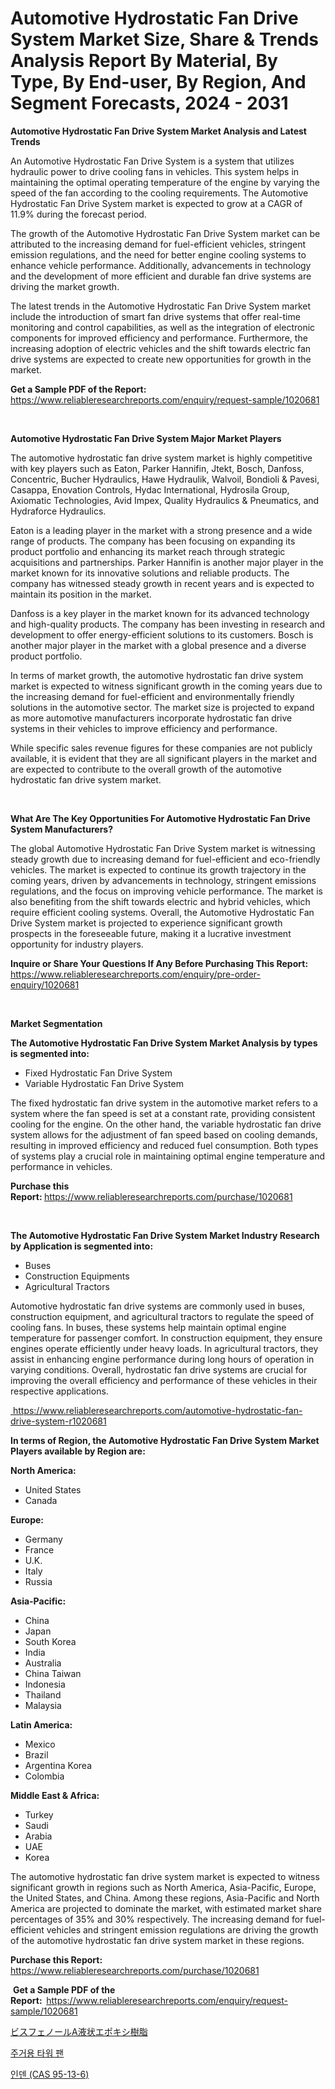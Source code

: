 <p><h1>Automotive Hydrostatic Fan Drive System Market Size, Share & Trends Analysis Report By Material, By Type, By End-user, By Region, And Segment Forecasts, 2024 - 2031</h1></p><p><strong>Automotive Hydrostatic Fan Drive System Market Analysis and Latest Trends</strong></p>
<p><p>An Automotive Hydrostatic Fan Drive System is a system that utilizes hydraulic power to drive cooling fans in vehicles. This system helps in maintaining the optimal operating temperature of the engine by varying the speed of the fan according to the cooling requirements. The Automotive Hydrostatic Fan Drive System market is expected to grow at a CAGR of 11.9% during the forecast period.</p><p>The growth of the Automotive Hydrostatic Fan Drive System market can be attributed to the increasing demand for fuel-efficient vehicles, stringent emission regulations, and the need for better engine cooling systems to enhance vehicle performance. Additionally, advancements in technology and the development of more efficient and durable fan drive systems are driving the market growth.</p><p>The latest trends in the Automotive Hydrostatic Fan Drive System market include the introduction of smart fan drive systems that offer real-time monitoring and control capabilities, as well as the integration of electronic components for improved efficiency and performance. Furthermore, the increasing adoption of electric vehicles and the shift towards electric fan drive systems are expected to create new opportunities for growth in the market.</p></p>
<p><strong>Get a Sample PDF of the Report:&nbsp;</strong> <a href="https://www.reliableresearchreports.com/enquiry/request-sample/1020681">https://www.reliableresearchreports.com/enquiry/request-sample/1020681</a></p>
<p>&nbsp;</p>
<p><strong>Automotive Hydrostatic Fan Drive System Major Market Players</strong></p>
<p><p>The automotive hydrostatic fan drive system market is highly competitive with key players such as Eaton, Parker Hannifin, Jtekt, Bosch, Danfoss, Concentric, Bucher Hydraulics, Hawe Hydraulik, Walvoil, Bondioli & Pavesi, Casappa, Enovation Controls, Hydac International, Hydrosila Group, Axiomatic Technologies, Avid Impex, Quality Hydraulics & Pneumatics, and Hydraforce Hydraulics.</p><p>Eaton is a leading player in the market with a strong presence and a wide range of products. The company has been focusing on expanding its product portfolio and enhancing its market reach through strategic acquisitions and partnerships. Parker Hannifin is another major player in the market known for its innovative solutions and reliable products. The company has witnessed steady growth in recent years and is expected to maintain its position in the market.</p><p>Danfoss is a key player in the market known for its advanced technology and high-quality products. The company has been investing in research and development to offer energy-efficient solutions to its customers. Bosch is another major player in the market with a global presence and a diverse product portfolio.</p><p>In terms of market growth, the automotive hydrostatic fan drive system market is expected to witness significant growth in the coming years due to the increasing demand for fuel-efficient and environmentally friendly solutions in the automotive sector. The market size is projected to expand as more automotive manufacturers incorporate hydrostatic fan drive systems in their vehicles to improve efficiency and performance.</p><p>While specific sales revenue figures for these companies are not publicly available, it is evident that they are all significant players in the market and are expected to contribute to the overall growth of the automotive hydrostatic fan drive system market.</p></p>
<p>&nbsp;</p>
<p><strong>What Are The Key Opportunities For Automotive Hydrostatic Fan Drive System Manufacturers?</strong></p>
<p><p>The global Automotive Hydrostatic Fan Drive System market is witnessing steady growth due to increasing demand for fuel-efficient and eco-friendly vehicles. The market is expected to continue its growth trajectory in the coming years, driven by advancements in technology, stringent emissions regulations, and the focus on improving vehicle performance. The market is also benefiting from the shift towards electric and hybrid vehicles, which require efficient cooling systems. Overall, the Automotive Hydrostatic Fan Drive System market is projected to experience significant growth prospects in the foreseeable future, making it a lucrative investment opportunity for industry players.</p></p>
<p><strong>Inquire or Share Your Questions If Any Before Purchasing This Report:</strong> <a href="https://www.reliableresearchreports.com/enquiry/pre-order-enquiry/1020681">https://www.reliableresearchreports.com/enquiry/pre-order-enquiry/1020681</a></p>
<p>&nbsp;</p>
<p><strong>Market Segmentation</strong></p>
<p><strong>The Automotive Hydrostatic Fan Drive System Market Analysis by types is segmented into:</strong></p>
<p><ul><li>Fixed Hydrostatic Fan Drive System</li><li>Variable Hydrostatic Fan Drive System</li></ul></p>
<p><p>The fixed hydrostatic fan drive system in the automotive market refers to a system where the fan speed is set at a constant rate, providing consistent cooling for the engine. On the other hand, the variable hydrostatic fan drive system allows for the adjustment of fan speed based on cooling demands, resulting in improved efficiency and reduced fuel consumption. Both types of systems play a crucial role in maintaining optimal engine temperature and performance in vehicles.</p></p>
<p><strong>Purchase this Report:&nbsp;</strong><a href="https://www.reliableresearchreports.com/purchase/1020681">https://www.reliableresearchreports.com/purchase/1020681</a></p>
<p>&nbsp;</p>
<p><strong>The Automotive Hydrostatic Fan Drive System Market Industry Research by Application is segmented into:</strong></p>
<p><ul><li>Buses</li><li>Construction Equipments</li><li>Agricultural Tractors</li></ul></p>
<p><p>Automotive hydrostatic fan drive systems are commonly used in buses, construction equipment, and agricultural tractors to regulate the speed of cooling fans. In buses, these systems help maintain optimal engine temperature for passenger comfort. In construction equipment, they ensure engines operate efficiently under heavy loads. In agricultural tractors, they assist in enhancing engine performance during long hours of operation in varying conditions. Overall, hydrostatic fan drive systems are crucial for improving the overall efficiency and performance of these vehicles in their respective applications.</p></p>
<p><a href="https://www.reliableresearchreports.com/automotive-hydrostatic-fan-drive-system-r1020681">&nbsp;https://www.reliableresearchreports.com/automotive-hydrostatic-fan-drive-system-r1020681</a></p>
<p><strong>In terms of Region, the Automotive Hydrostatic Fan Drive System Market Players available by Region are:</strong></p>
<p>
    <p> <strong> North America: </strong>
        <ul>
            <li>United States</li>
            <li>Canada</li>
        </ul>
        </p> 
    <p> <strong> Europe: </strong>
        <ul>
            <li>Germany</li>
            <li>France</li>
            <li>U.K.</li>
            <li>Italy</li>
            <li>Russia</li>
        </ul>
        </p> 
    <p> <strong> Asia-Pacific: </strong>
        <ul>
            <li>China</li>
            <li>Japan</li>
            <li>South Korea</li>
            <li>India</li>
            <li>Australia</li>
            <li>China Taiwan</li>
            <li>Indonesia</li>
            <li>Thailand</li>
            <li>Malaysia</li>
        </ul>
        </p> 
    <p> <strong> Latin America: </strong>
        <ul>
            <li>Mexico</li>
            <li>Brazil</li>
            <li>Argentina Korea</li>
            <li>Colombia</li>
        </ul>
        </p> 
    <p> <strong> Middle East & Africa: </strong>
        <ul>
            <li>Turkey</li>
            <li>Saudi</li>
            <li>Arabia</li>
            <li>UAE</li>
            <li>Korea</li>
        </ul>
    </p>
    </p>
<p><p>The automotive hydrostatic fan drive system market is expected to witness significant growth in regions such as North America, Asia-Pacific, Europe, the United States, and China. Among these regions, Asia-Pacific and North America are projected to dominate the market, with estimated market share percentages of 35% and 30% respectively. The increasing demand for fuel-efficient vehicles and stringent emission regulations are driving the growth of the automotive hydrostatic fan drive system market in these regions.</p></p>
<p><strong>Purchase this Report: </strong><a href="https://www.reliableresearchreports.com/purchase/1020681">https://www.reliableresearchreports.com/purchase/1020681</a></p>
<p>&nbsp;<strong>Get a Sample PDF of the Report:&nbsp;&nbsp;</strong><a href="https://www.reliableresearchreports.com/enquiry/request-sample/1020681">https://www.reliableresearchreports.com/enquiry/request-sample/1020681</a></p>
<p><strong></strong></p>
<p><p><a href="https://medium.com/@pedrogers56456/%E3%83%93%E3%82%B9%E3%83%95%E3%82%A7%E3%83%8E%E3%83%BC%E3%83%ABa%E6%B6%B2%E7%8A%B6%E3%82%A8%E3%83%9D%E3%82%AD%E3%82%B7%E6%A8%B9%E8%84%82%E7%94%A3%E6%A5%AD%E3%81%AB%E3%81%A4%E3%81%84%E3%81%A6%E3%81%AE%E6%B4%9E%E5%AF%9F-%E5%B8%82%E5%A0%B4%E3%81%AE%E8%B2%A1%E5%8B%99%E7%8A%B6%E6%B3%81-%E5%B8%82%E5%A0%B4%E8%A6%8F%E6%A8%A1-2031%E5%B9%B4%E3%81%BE%E3%81%A7%E3%81%AE%E5%8F%8E%E7%9B%8A%E5%88%86%E6%9E%90-4f30d9195ac5">ビスフェノールA液状エポキシ樹脂</a></p><p><a href="https://medium.com/@thadnader1941/%EA%B8%80%EB%A1%9C%EB%B2%8C-%EC%A3%BC%EA%B1%B0%EC%9A%A9-%EC%82%B0%EC%97%85%EC%9D%84-%EC%9C%84%ED%95%9C-%ED%83%80%EC%9B%8C-%EC%84%A0%ED%92%8D%EA%B8%B0-%EC%A2%85%EB%A5%98-%EC%9D%91%EC%9A%A9-%EC%8B%9C%EC%9E%A5-%EC%B0%B8%EA%B0%80%EC%9E%90-%EC%A7%80%EC%97%AD-%EC%84%B1%EC%9E%A5-%EB%B6%84%EC%84%9D-%EB%B0%8F-%EB%AF%B8%EB%9E%98-%EC%8B%9C%EB%82%98%EB%A6%AC%EC%98%A4-2024-2031-1de5cffae1b5">주거용 타워 팬</a></p><p><a href="https://medium.com/@minimini78678/%EC%9D%B8%EB%8D%B4-cas-95-13-6-%EC%8B%9C%EC%9E%A5-%EC%A0%90%EC%9C%A0%EC%9C%A8-%EB%B0%8F-%EC%83%88%EB%A1%9C%EC%9A%B4-%ED%8A%B8%EB%A0%8C%EB%93%9C-%EB%B6%84%EC%84%9D-%EC%9C%A0%ED%98%95-%EC%9D%91%EC%9A%A9-%EC%B5%9C%EC%A2%85-%EC%82%AC%EC%9A%A9-%EB%B0%8F-2024%EB%85%84%EB%B6%80%ED%84%B0-2031%EB%85%84%EA%B9%8C%EC%A7%80%EC%9D%98-%EC%98%88%EC%B8%A1%EC%9D%84-%ED%86%A0%EB%8C%80%EB%A1%9C-5aa3cefc4467">인덴 (CAS 95-13-6)</a></p></p>